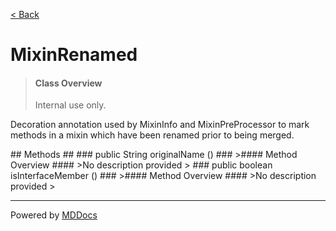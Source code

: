 [< Back](../README.md)
# MixinRenamed #
>#### Class Overview ####
><p>Internal use only.</p>
 
 <p>Decoration annotation used by MixinInfo and MixinPreProcessor to mark
 methods in a mixin which have been renamed prior to being merged.</p>
## Methods ##
### public String originalName () ###
>#### Method Overview ####
>No description provided
>
### public boolean isInterfaceMember () ###
>#### Method Overview ####
>No description provided
>

---
Powered by [MDDocs](https://github.com/VRCube/MDDocs)